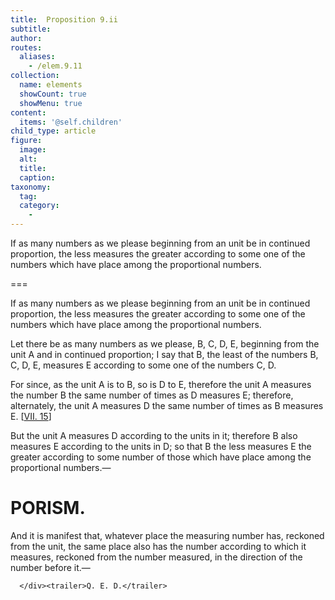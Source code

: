 ```yaml
---
title:  Proposition 9.ii
subtitle: 
author:
routes:
  aliases:
    - /elem.9.11
collection:
  name: elements
  showCount: true
  showMenu: true
content:
  items: '@self.children'
child_type: article
figure:
  image:
  alt:
  title:
  caption:
taxonomy:
  tag:
  category:
    - 
---
```


<p>
       <hi rend="ital">If as many numbers as we please beginning from an unit be in continued proportion, the less measures the greater according to some one of the numbers which have place among the proportional numbers.</hi>
       <pb n="396"/>
      </p>

===

<p>
       <span class="ital">If as many numbers as we please beginning from an unit be in continued proportion, the less measures the greater according to some one of the numbers which have place among the proportional numbers.</span>
       <pb n="396"/>
      </p>

<p>Let there be as many numbers as we please, <span class="ital">B</span>, <span class="ital">C</span>, <span class="ital">D</span>, <span class="ital">E</span>, beginning from the unit <span class="ital">A</span> and in continued proportion; I say that <span class="ital">B</span>, the least of the numbers <span class="ital">B</span>, <span class="ital">C</span>, <span class="ital">D</span>, <span class="ital">E</span>, measures <span class="ital">E</span> according to some one of the numbers <span class="ital">C</span>, <span class="ital">D</span>. 
      </p>

<p>For since, as the unit <span class="ital">A</span> is to <span class="ital">B</span>, so is <span class="ital">D</span> to <span class="ital">E</span>, therefore the unit <span class="ital">A</span> measures the number <span class="ital">B</span> the same number of times as <span class="ital">D</span> measures <span class="ital">E</span>; therefore, alternately, the unit <span class="ital">A</span> measures <span class="ital">D</span> the same number of times as <span class="ital">B</span> measures <span class="ital">E</span>. [<a href="/elem.7.15">VII. 15</a>] </p>

<p>But the unit <span class="ital">A</span> measures <span class="ital">D</span> according to the units in it; therefore <span class="ital">B</span> also measures <span class="ital">E</span> according to the units in <span class="ital">D</span>; so that <span class="ital">B</span> the less measures <span class="ital">E</span> the greater according to some number of those which have place among the proportional numbers.— </p>
<div id="elem.9.11.p.1" class="porism">
       <h1>PORISM.</h1>
       
<p>And it is manifest that, whatever place the measuring number has, reckoned from the unit, the same place also has the number according to which it measures, reckoned from the number measured, in the direction of the number before it.—</p>

      </div><trailer>Q. E. D.</trailer>
